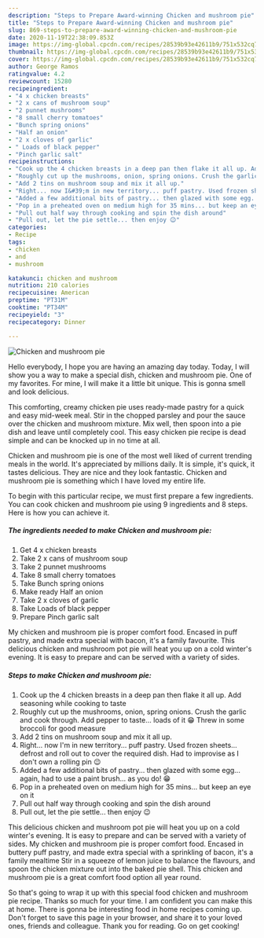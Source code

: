 ```yaml
---
description: "Steps to Prepare Award-winning Chicken and mushroom pie"
title: "Steps to Prepare Award-winning Chicken and mushroom pie"
slug: 869-steps-to-prepare-award-winning-chicken-and-mushroom-pie
date: 2020-11-19T22:38:09.853Z
image: https://img-global.cpcdn.com/recipes/28539b93e42611b9/751x532cq70/chicken-and-mushroom-pie-recipe-main-photo.jpg
thumbnail: https://img-global.cpcdn.com/recipes/28539b93e42611b9/751x532cq70/chicken-and-mushroom-pie-recipe-main-photo.jpg
cover: https://img-global.cpcdn.com/recipes/28539b93e42611b9/751x532cq70/chicken-and-mushroom-pie-recipe-main-photo.jpg
author: George Ramos
ratingvalue: 4.2
reviewcount: 15280
recipeingredient:
- "4 x chicken breasts"
- "2 x cans of mushroom soup"
- "2 punnet mushrooms"
- "8 small cherry tomatoes"
- "Bunch spring onions"
- "Half an onion"
- "2 x cloves of garlic"
- " Loads of black pepper"
- "Pinch garlic salt"
recipeinstructions:
- "Cook up the 4 chicken breasts in a deep pan then flake it all up. Add seasoning while cooking to taste"
- "Roughly cut up the mushrooms, onion, spring onions. Crush the garlic and cook through. Add pepper to taste... loads of it 😁 Threw in some broccoli for good measure"
- "Add 2 tins on mushroom soup and mix it all up."
- "Right... now I&#39;m in new territory... puff pastry. Used frozen sheets... defrost and roll out to cover the required dish. Had to improvise as I don&#39;t own a rolling pin 😉"
- "Added a few additional bits of pastry... then glazed with some egg... again, had to use a paint brush... as you do! 😁"
- "Pop in a preheated oven on medium high for 35 mins... but keep an eye on it"
- "Pull out half way through cooking and spin the dish around"
- "Pull out, let the pie settle... then enjoy 😉"
categories:
- Recipe
tags:
- chicken
- and
- mushroom

katakunci: chicken and mushroom 
nutrition: 210 calories
recipecuisine: American
preptime: "PT31M"
cooktime: "PT34M"
recipeyield: "3"
recipecategory: Dinner

---
```



![Chicken and mushroom pie](https://img-global.cpcdn.com/recipes/28539b93e42611b9/751x532cq70/chicken-and-mushroom-pie-recipe-main-photo.jpg)

Hello everybody, I hope you are having an amazing day today. Today, I will show you a way to make a special dish, chicken and mushroom pie. One of my favorites. For mine, I will make it a little bit unique. This is gonna smell and look delicious.

This comforting, creamy chicken pie uses ready-made pastry for a quick and easy mid-week meal. Stir in the chopped parsley and pour the sauce over the chicken and mushroom mixture. Mix well, then spoon into a pie dish and leave until completely cool. This easy chicken pie recipe is dead simple and can be knocked up in no time at all.

Chicken and mushroom pie is one of the most well liked of current trending meals in the world. It's appreciated by millions daily. It is simple, it's quick, it tastes delicious. They are nice and they look fantastic. Chicken and mushroom pie is something which I have loved my entire life.


To begin with this particular recipe, we must first prepare a few ingredients. You can cook chicken and mushroom pie using 9 ingredients and 8 steps. Here is how you can achieve it.

<!--inarticleads1-->

##### The ingredients needed to make Chicken and mushroom pie:

1. Get 4 x chicken breasts
1. Take 2 x cans of mushroom soup
1. Take 2 punnet mushrooms
1. Take 8 small cherry tomatoes
1. Take Bunch spring onions
1. Make ready Half an onion
1. Take 2 x cloves of garlic
1. Take  Loads of black pepper
1. Prepare Pinch garlic salt


My chicken and mushroom pie is proper comfort food. Encased in puff pastry, and made extra special with bacon, it&#39;s a family favourite. This delicious chicken and mushroom pot pie will heat you up on a cold winter&#39;s evening. It is easy to prepare and can be served with a variety of sides. 

<!--inarticleads2-->

##### Steps to make Chicken and mushroom pie:

1. Cook up the 4 chicken breasts in a deep pan then flake it all up. Add seasoning while cooking to taste
1. Roughly cut up the mushrooms, onion, spring onions. Crush the garlic and cook through. Add pepper to taste... loads of it 😁 Threw in some broccoli for good measure
1. Add 2 tins on mushroom soup and mix it all up.
1. Right... now I&#39;m in new territory... puff pastry. Used frozen sheets... defrost and roll out to cover the required dish. Had to improvise as I don&#39;t own a rolling pin 😉
1. Added a few additional bits of pastry... then glazed with some egg... again, had to use a paint brush... as you do! 😁
1. Pop in a preheated oven on medium high for 35 mins... but keep an eye on it
1. Pull out half way through cooking and spin the dish around
1. Pull out, let the pie settle... then enjoy 😉


This delicious chicken and mushroom pot pie will heat you up on a cold winter&#39;s evening. It is easy to prepare and can be served with a variety of sides. My chicken and mushroom pie is proper comfort food. Encased in buttery puff pastry, and made extra special with a sprinkling of bacon, it&#39;s a family mealtime Stir in a squeeze of lemon juice to balance the flavours, and spoon the chicken mixture out into the baked pie shell. This chicken and mushroom pie is a great comfort food option all year round. 

So that's going to wrap it up with this special food chicken and mushroom pie recipe. Thanks so much for your time. I am confident you can make this at home. There is gonna be interesting food in home recipes coming up. Don't forget to save this page in your browser, and share it to your loved ones, friends and colleague. Thank you for reading. Go on get cooking!
